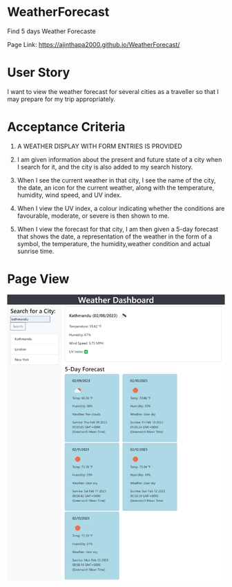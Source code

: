 # WeatherForecast
Find 5 days Weather Forecaste

Page Link: https://ajinthapa2000.github.io/WeatherForecast/

# User Story

I want to view the weather forecast for several cities as a traveller so that I may prepare for my trip appropriately.

# Acceptance Criteria

1) A WEATHER DISPLAY WITH FORM ENTRIES IS PROVIDED

2) I am given information about the present and future state of a city when I search for it, and the city is also added to my search history.

3) When I see the current weather in that city, I see the name of the city, the date, an icon for the current weather, along with the temperature, humidity, wind speed,    and UV index.

4) When I view the UV index, a colour indicating whether the conditions are favourable, moderate, or severe is then shown to me.

5) When I view the forecast for that city, I am then given a 5-day forecast that shows the date, a representation of the weather in the form of a symbol, the                temperature, the humidity,weather condition and actual sunrise time.

# Page View
![](image/weatherImage.png)



